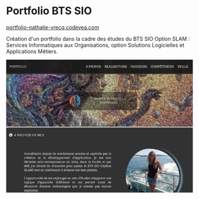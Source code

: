 # Portfolio BTS SIO 
[portfolio-nathalie-vrecq.codevea.com](https://www.portfolio-nathalie-vrecq.codevea.com/)

Création d'un portfolio dans la cadre des études du BTS SIO Option SLAM : Services Informatiques aux Organisations, option Solutions Logicielles et Applications Métiers.

<img src="pictures/portfolio-readme.webp">
